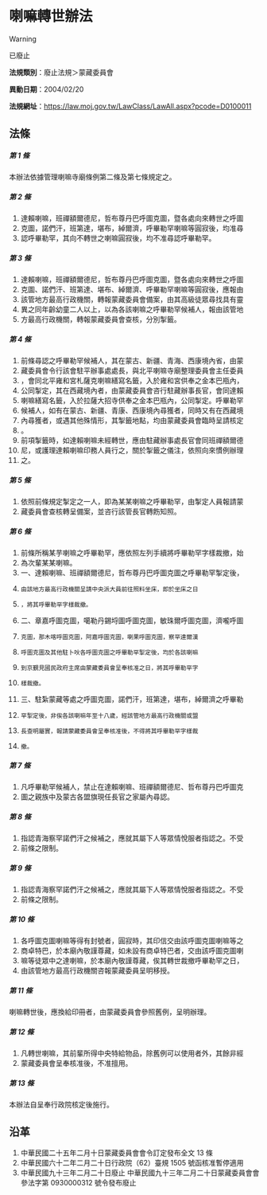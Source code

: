 # 喇嘛轉世辦法


> [!WARNING]
> 已廢止


**法規類別**：廢止法規＞蒙藏委員會

**異動日期**：2004/02/20  

**法規網址**：https://law.moj.gov.tw/LawClass/LawAll.aspx?pcode=D0100011



## 法條
##### 第 1 條
本辦法依據管理喇嘛寺廟條例第二條及第七條規定之。

##### 第 2 條
1. 達賴喇嘛，班禪額爾德尼，哲布尊丹巴呼圖克圖，暨各處向來轉世之呼圖
1. 克圖，諾們汗，班第達，堪布，綽爾濟，呼畢勒罕喇嘛等圓寂後，均准尋
1. 認呼畢勒罕，其向不轉世之喇嘛圓寂後，均不准尋認呼畢勒罕。

##### 第 3 條
1. 達賴喇嘛，班禪額爾德尼，哲布尊丹巴呼圖克圖，暨各處向來轉世之呼圖
1. 克圖、諾們汗、班第達、堪布、綽爾濟、呼畢勒罕喇嘛等圓寂後，應報由
1. 該管地方最高行政機關，轉報蒙藏委員會備案，由其高級徒眾尋找具有靈
1. 異之同年齡幼童二人以上，以為各該喇嘛之呼畢勒罕候補人，報由該管地
1. 方最高行政機關，轉報蒙藏委員會查核，分別掣籤。

##### 第 4 條
1. 前條尋認之呼畢勒罕候補人，其在蒙古、新疆、青海、西康境內省，由蒙
1. 藏委員會令行該會駐平辦事處處長，與北平喇嘛寺廟整理委員會主任委員
1. ，會同北平雍和宮札薩克喇嘛繕寫名籤，入於雍和宮供奉之金本巴瓶內，
1. 公同掣定，其在西藏境內者，由蒙藏委員會咨行駐藏辦事長官，會同達賴
1. 喇嘛繕寫名籤，入於拉薩大招寺供奉之金本巴瓶內，公同掣定。呼畢勒罕
1. 候補人，如有在蒙古、新疆、青康、西康境內尋獲者，同時又有在西藏境
1. 內尋獲者，或遇其他殊情形，其掣籤地點，均由蒙藏委員會臨時呈請核定
1. 。
1. 前項掣籤時，如達賴喇嘛未經轉世，應由駐藏辦事處長官會同班禪額爾德
1. 尼，或護理達賴喇嘛印務人員行之，關於掣籤之儀注，依照向來慣例辦理
1. 之。

##### 第 5 條
1. 依照前條規定掣定之一人，即為某某喇嘛之呼畢勒罕，由掣定人員報請蒙
1. 藏委員會查核轉呈備案，並咨行該管長官轉飭知照。

##### 第 6 條
1. 前條所稱某芋喇嘛之呼畢勒罕，應依照左列手續將呼畢勒罕字樣裁撤，始
1. 為次輩某某喇嘛。
1. 一、達賴喇嘛、班禪額爾德尼，哲布尊丹巴呼圖克圖之呼畢勒罕掣定後，
1.     由該地方最高行政機關呈請中央派大員前往照料坐床，即於坐床之日
1.     ，將其呼畢勒罕字樣裁撤。
1. 二、章嘉呼圖克圖，噶勒丹錫埒圖呼圖克圖，敏珠爾呼圖克圖，濟嚨呼圖
1.     克圖，那木喀呼圖克圖，阿嘉呼圖克圖，喇果呼圖克圖，察罕達爾漢
1.     呼圖克圖及其他駐卜吙各呼圖克圖之呼畢勒罕掣定後，均於各該喇嘛
1.     到京覲見國民政府主席由蒙藏委員會呈奉核准之日，將其呼畢勒罕字
1.     樣裁撤。
1. 三、駐紮蒙藏等處之呼圖克圖，諾們汗，班第達，堪布，綽爾濟之呼畢勒
1.     罕掣定後，非俟各該喇嘛年至十八歲，經該管地方最高行政機關或盟
1.     長查明屬實，報請蒙藏委員會呈奉核准後，不得將其呼畢勒罕字樣裁
1.     撤。

##### 第 7 條
1. 凡呼畢勒罕候補人，禁止在達賴喇嘛、班禪額爾德尼、哲布尊丹巴呼圖克
1. 圖之親族中及蒙古各盟旗現任長官之家屬內尋認。

##### 第 8 條
1. 指認青海察罕諾們汗之候補之，應就其屬下人等眾情悅服者指認之。不受
1. 前條之限制。

##### 第 9 條
1. 指認青海察罕諾們汗之候補之，應就其屬下人等眾情悅服者指認之。不受
1. 前條之限制。

##### 第 10 條
1. 各呼圖克圖喇嘛等得有封號者，圓寂時，其印信交由該呼圖克圖喇嘛等之
1. 商卓特巴，於本廟內敬謹尊藏，如未設有商卓特巴者，交由該呼圖克圖喇
1. 嘛等徒眾中之達喇嘛，於本廟內敬謹尊藏，俟其轉世裁撤呼畢勒罕之日，
1. 由該管地方最高行政機關咨報蒙藏委員呈明移授。

##### 第 11 條
喇嘛轉世後，應換給印冊者，由蒙藏委員會參照舊例，呈明辦理。

##### 第 12 條
1. 凡轉世喇嘛，其前輩所得中央特給物品，除舊例可以使用者外，其餘非經
1. 蒙藏委員會呈奉核准後，不准擅用。

##### 第 13 條
本辦法自呈奉行政院核定後施行。

## 沿革
1. 中華民國二十五年二月十日蒙藏委員會會令訂定發布全文 13 條
1. 中華民國六十二年二月二十日行政院（62）臺規 1505 號函核准暫停適用
1. 中華民國九十三年二月二十日廢止                                中華民國九十三年二月二十日蒙藏委員會會參法字第 0930000312 號令發布廢止

